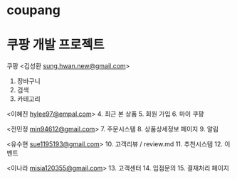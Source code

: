 # coupang
# 쿠팡 개발 프로젝트

쿠팡
<김성환 <sung.hwan.new@gmail.com>>
1. 장바구니
2. 검색
3. 카테고리

<이혜진 <hylee97@empal.com>>
4. 최근 본 상품
5. 회원 가입
6. 마이 쿠팡

<전민정 <min94612@gmail.com>>
7. 주문시스템
8. 상품상세정보 페이지
9. 알림

<유수현 <sue1195193@gmail.com>>
10. 고객리뷰 / review.md
11. 추천시스템
12. 이벤트

<이나라 <misia120355@gmail.com>>
13. 고객센터
14. 입점문의
15. 결재처리 페이지
